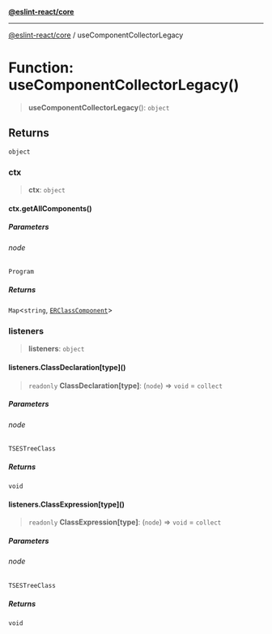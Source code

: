 [**@eslint-react/core**](../README.md)

***

[@eslint-react/core](../README.md) / useComponentCollectorLegacy

# Function: useComponentCollectorLegacy()

> **useComponentCollectorLegacy**(): `object`

## Returns

`object`

### ctx

> **ctx**: `object`

#### ctx.getAllComponents()

##### Parameters

###### node

`Program`

##### Returns

`Map`\<`string`, [`ERClassComponent`](../interfaces/ERClassComponent.md)\>

### listeners

> **listeners**: `object`

#### listeners.ClassDeclaration\[type\]()

> `readonly` **ClassDeclaration\[type\]**: (`node`) => `void` = `collect`

##### Parameters

###### node

`TSESTreeClass`

##### Returns

`void`

#### listeners.ClassExpression\[type\]()

> `readonly` **ClassExpression\[type\]**: (`node`) => `void` = `collect`

##### Parameters

###### node

`TSESTreeClass`

##### Returns

`void`
